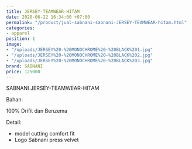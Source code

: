 ```yaml
---
title: JERSEY-TEAMWEAR-HITAM
date: 2020-06-22 16:34:00 +07:00
permalink: "/product/jual-sabnani-sabnani-JERSEY-TEAMWEAR-hitam.html"
categories:
- apparel
position: 1
image:
- "/uploads/JERSEY%20-%20MONOCHROME%20-%20BLACK%201.jpg"
- "/uploads/JERSEY%20-%20MONOCHROME%20-%20BLACK%202.jpg"
- "/uploads/JERSEY%20-%20MONOCHROME%20-%20BLACK%203.jpg"
brand: SABNANI
price: 125000
---
```


SABNANI
JERSEY-TEAMWEAR-HITAM

Bahan:

100% Drifit dan Benzema


Detail:

- model cutting comfort fit
- Logo Sabnani press velvet
